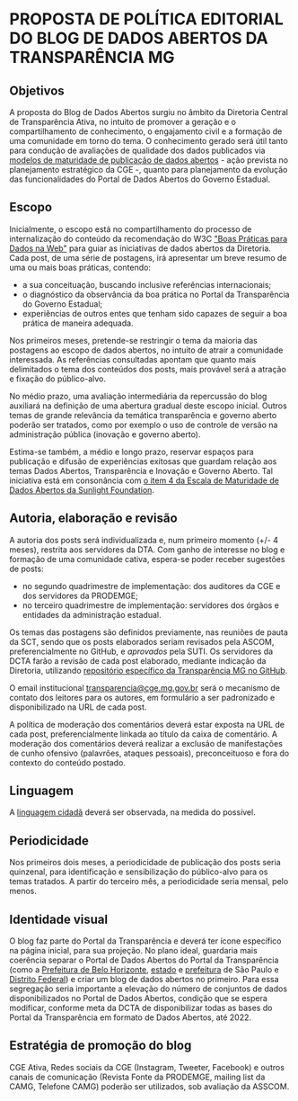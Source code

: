 # PROPOSTA DE POLÍTICA EDITORIAL DO BLOG DE DADOS ABERTOS DA TRANSPARÊNCIA MG

## Objetivos

A proposta do Blog de Dados Abertos surgiu no âmbito da Diretoria Central de Transparência Ativa, no intuito de promover a geração e o compartilhamento de conhecimento, o engajamento civil e a formação de uma comunidade em torno do tema. O conhecimento gerado será útil tanto para condução de avaliações de qualidade dos dados publicados via [modelos de maturidade de publicação de dados abertos](https://certificates.theodi.org/en/about/badgelevels) - ação prevista no planejamento estratégico da CGE -, quanto para planejamento da evolução das funcionalidades do Portal de Dados Abertos do Governo Estadual.

## Escopo

Inicialmente, o escopo está no compartilhamento do processo de internalização do conteúdo da recomendação do W3C ["Boas Práticas para Dados na Web"](http://www.w3c.br/traducoes/DWBP-pt-br/#bestPractices) para guiar as iniciativas de dados abertos da Diretoria. Cada post, de uma série de postagens, irá apresentar um breve resumo de uma ou mais boas práticas, contendo:

* a sua conceituação, buscando inclusive referências internacionais;
* o diagnóstico da observância da boa prática no Portal da Transparência do Governo Estadual;
* experiências de outros entes que tenham sido capazes de seguir a boa prática de maneira adequada.

Nos primeiros meses, pretende-se restringir o tema da maioria das postagens ao escopo de dados abertos, no intuito de atrair a comunidade interessada. As referências consultadas apontam que quanto mais delimitados o tema dos conteúdos dos posts, mais provável será a atração e fixação do público-alvo.

No médio prazo, uma avaliação intermediária da repercussão do blog auxiliará na definição de uma abertura gradual deste escopo inicial. Outros temas de grande relevância da temática transparência e governo aberto poderão ser tratados, como por exemplo o uso de controle de versão na administração pública (inovação e governo aberto).

Estima-se também, a médio e longo prazo, reservar espaços para publicação e difusão de experiências exitosas que guardam relação aos temas Dados Abertos, Transparência e Inovação e Governo Aberto. Tal iniciativa está em consonância com [o item 4 da Escala de Maturidade de Dados Abertos da Sunlight Foundation](https://sunlightfoundation.com/2019/08/15/an-open-data-maturity-scale-for-cities-to-find-right-sized-solutions/).

## Autoria, elaboração e revisão

A autoria dos posts será individualizada e, num primeiro momento (+/- 4 meses), restrita aos servidores da DTA. Com ganho de interesse no blog e formação de uma comunidade cativa, espera-se poder receber sugestões de posts:

* no segundo quadrimestre de implementação: dos auditores da CGE e dos servidores da PRODEMGE;
* no terceiro quadrimestre de implementação: servidores dos órgãos e entidades da administração estadual.

Os temas das postagens são definidos previamente, nas reuniões de pauta da SCT, sendo que os posts elaborados seriam revisados pela ASCOM, preferencialmente no GitHub, e *aprovados* pela SUTI. Os servidores da DCTA farão a revisão de cada post elaborado, mediante indicação da Diretoria, utilizando [repositório específico da Transparência MG no GitHub](https://github.com/transparencia-mg).

O email institucional <transparencia@cge.mg.gov.br> será o mecanismo de contato dos leitores para os autores, em formulário a ser padronizado e disponibilizado na URL de cada post.

A política de moderação dos comentários deverá estar exposta na URL de cada post, preferencialmente linkada ao título da caixa de comentário. A moderação dos comentários deverá realizar a exclusão de manifestações de cunho ofensivo (palavrões, ataques pessoais), preconceituoso e fora do contexto do conteúdo postado.

## Linguagem

A [linguagem cidadã](http://www.gespublica.gov.br/sites/default/files/documentos/linguagem_cidada_-_versao_final_web.pdf) deverá ser observada, na medida do possível.

## Periodicidade

Nos primeiros dois meses, a periodicidade de publicação dos posts seria quinzenal, para identificação e sensibilização do público-alvo para os temas tratados. A partir do terceiro mês, a periodicidade seria mensal, pelo menos.

## Identidade visual

O blog faz parte do Portal da Transparência e deverá ter ícone específico na página inicial, para sua projeção. No plano ideal, guardaria mais coerência separar o Portal de Dados Abertos do Portal da Transparência (como a [Prefeitura de Belo Horizonte](https://dados.pbh.gov.br/), [estado](http://www.governoaberto.sp.gov.br/) e [prefeitura](http://dados.prefeitura.sp.gov.br/pt_PT/) de São Paulo e [Distrito Federal](http://dados.gov.br/organization/distrito-federal)) e criar um blog de dados abertos no primeiro. Para essa segregação seria importante a elevação do número de conjuntos de dados disponibilizados no Portal de Dados Abertos, condição que se espera modificar, conforme meta da DCTA de disponibilizar todas as bases do Portal da Transparência em formato de Dados Abertos, até 2022.

## Estratégia de promoção do blog

CGE Ativa, Redes sociais da CGE (Instagram, Tweeter, Facebook) e outros canais de comunicação (Revista Fonte da PRODEMGE, mailing list da CAMG, Telefone CAMG) poderão ser utilizados, sob avaliação da ASSCOM.
